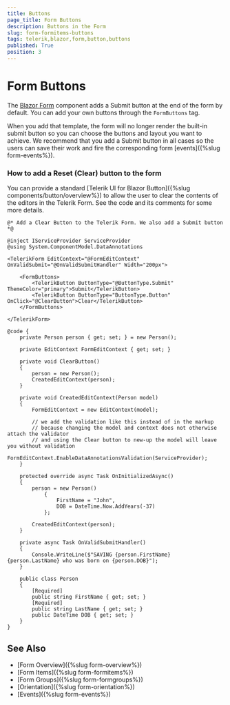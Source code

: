 ```yaml
---
title: Buttons
page_title: Form Buttons
description: Buttons in the Form
slug: form-formitems-buttons
tags: telerik,blazor,form,button,buttons
published: True
position: 3
---
```


# Form Buttons

The [Blazor Form](https://demos.telerik.com/blazor-ui/form/overview) component adds a Submit button at the end of the form by default. You can add your own buttons through the `FormButtons` tag.

When you add that template, the form will no longer render the built-in submit button so you can choose the buttons and layout you want to achieve. We recommend that you add a Submit button in all cases so the users can save their work and fire the corresponding form [events]({%slug form-events%}).

### How to add a Reset (Clear) button to the form

You can provide a standard [Telerik UI for Blazor Button]({%slug components/button/overview%}) to allow the user to clear the contents of the editors in the Telerik Form. See the code and its comments for some more details.

````CSHTML
@* Add a Clear Button to the Telerik Form. We also add a Submit button *@

@inject IServiceProvider ServiceProvider
@using System.ComponentModel.DataAnnotations

<TelerikForm EditContext="@FormEditContext" OnValidSubmit="@OnValidSubmitHandler" Width="200px">

    <FormButtons>
        <TelerikButton ButtonType="@ButtonType.Submit" ThemeColor="primary">Submit</TelerikButton>
        <TelerikButton ButtonType="ButtonType.Button" OnClick="@ClearButton">Clear</TelerikButton>
    </FormButtons>

</TelerikForm>

@code {
    private Person person { get; set; } = new Person();

    private EditContext FormEditContext { get; set; }

    private void ClearButton()
    {
        person = new Person();
        CreatedEditContext(person);
    }

    private void CreatedEditContext(Person model)
    {
        FormEditContext = new EditContext(model);

        // we add the validation like this instead of in the markup
        // because changing the model and context does not otherwise attach the validator
        // and using the Clear button to new-up the model will leave you without validation
        FormEditContext.EnableDataAnnotationsValidation(ServiceProvider);
    }

    protected override async Task OnInitializedAsync()
    {
        person = new Person()
            {
                FirstName = "John",
                DOB = DateTime.Now.AddYears(-37)
            };

        CreatedEditContext(person);
    }

    private async Task OnValidSubmitHandler()
    {
        Console.WriteLine($"SAVING {person.FirstName} {person.LastName} who was born on {person.DOB}");
    }

    public class Person
    {
        [Required]
        public string FirstName { get; set; }
        [Required]
        public string LastName { get; set; }
        public DateTime DOB { get; set; }
    }
}
````

## See Also

  * [Form Overview]({%slug form-overview%})
  * [Form Items]({%slug form-formitems%})
  * [Form Groups]({%slug form-formgroups%})
  * [Orientation]({%slug form-orientation%})
  * [Events]({%slug form-events%})
   
